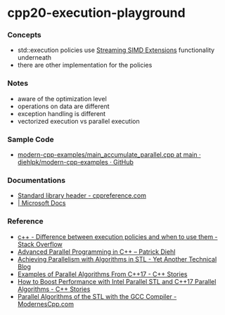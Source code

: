 cpp20-execution-playground
==========================
### Concepts
- std::execution policies use [Streaming SIMD Extensions](https://en.wikipedia.org/wiki/Streaming_SIMD_Extensions) functionality underneath
- there are other implementation for the policies

### Notes 
- aware of the optimization level
- operations on data are different
- exception handling is different
- vectorized execution vs parallel execution

### Sample Code
- [modern-cpp-examples/main_accumulate_parallel.cpp at main · diehlpk/modern-cpp-examples · GitHub](https://github.com/diehlpk/modern-cpp-examples/blob/main/src/parallel_algorithms/main_accumulate_parallel.cpp)

### Documentations
- [Standard library header <execution> - cppreference.com](https://en.cppreference.com/w/cpp/header/execution)
- [<execution> | Microsoft Docs](https://docs.microsoft.com/en-us/cpp/standard-library/execution?view=msvc-170)

### Reference
- [c++ - Difference between execution policies and when to use them - Stack Overflow](https://stackoverflow.com/questions/39954678/difference-between-execution-policies-and-when-to-use-them)
- [Advanced Parallel Programming in C++ – Patrick Diehl](https://www.diehlpk.de/blog/modern-cpp/)
- [Achieving Parallelism with Algorithms in STL - Yet Another Technical Blog](http://www.mycpu.org/stdpar-c++/)
- [Examples of Parallel Algorithms From C++17 - C++ Stories](https://www.cppstories.com/2018/06/parstl-tests/)
- [How to Boost Performance with Intel Parallel STL and C++17 Parallel Algorithms - C++ Stories](https://www.cppstories.com/2018/11/pstl/)
- [Parallel Algorithms of the STL with the GCC Compiler - ModernesCpp.com](https://www.modernescpp.com/index.php/parallel-algorithms-of-the-stl-with-gcc)